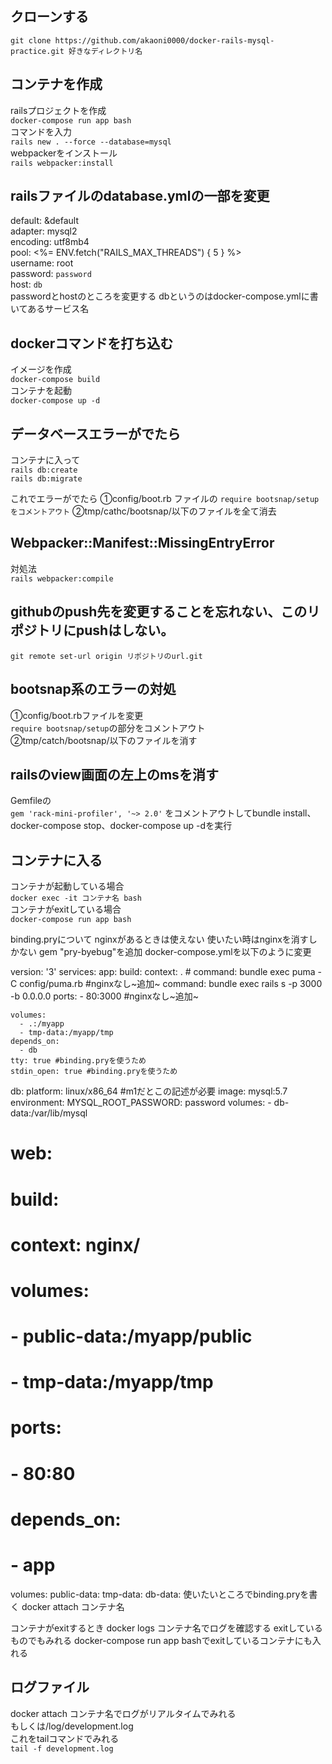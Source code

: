 ## クローンする
`git clone https://github.com/akaoni0000/docker-rails-mysql-practice.git 好きなディレクトリ名`
## コンテナを作成
railsプロジェクトを作成<br>
`docker-compose run app bash`<br>
コマンドを入力<br>
`rails new . --force --database=mysql`<br>
webpackerをインストール<br>
`rails webpacker:install`<br>

## railsファイルのdatabase.ymlの一部を変更
default: &default<br>
  adapter: mysql2<br>
  encoding: utf8mb4<br>
  pool: <%= ENV.fetch("RAILS_MAX_THREADS") { 5 } %><br>
  username: root<br>
  password: `password`<br> 
  host: `db`<br>
  passwordとhostのところを変更する dbというのはdocker-compose.ymlに書いてあるサービス名<br>
  
## dockerコマンドを打ち込む
イメージを作成<br>
`docker-compose build`<br>
コンテナを起動<br>
`docker-compose up -d`

## データベースエラーがでたら
コンテナに入って<br>
`rails db:create`<br>
`rails db:migrate`

これでエラーがでたら
①config/boot.rb ファイルの
`require bootsnap/setup をコメントアウト`
②tmp/cathc/bootsnap/以下のファイルを全て消去

## Webpacker::Manifest::MissingEntryError
対処法<br>
`rails webpacker:compile`

## githubのpush先を変更することを忘れない、このリポジトリにpushはしない。
`git remote set-url origin リポジトリのurl.git`

## bootsnap系のエラーの対処
①config/boot.rbファイルを変更<br>
`require bootsnap/setup`の部分をコメントアウト<br>
②tmp/catch/bootsnap/以下のファイルを消す

## railsのview画面の左上のmsを消す
Gemfileの<br>
`gem 'rack-mini-profiler', '~> 2.0'` をコメントアウトしてbundle install、docker-compose stop、docker-compose up -dを実行

## コンテナに入る
コンテナが起動している場合<br>
`docker exec -it コンテナ名 bash`<br>
コンテナがexitしている場合<br>
`docker-compose run app bash`

binding.pryについて
nginxがあるときは使えない
使いたい時はnginxを消すしかない
gem "pry-byebug"を追加
docker-compose.ymlを以下のように変更

version: '3'
services:
  app:
    build:
      context: .
    # command: bundle exec puma -C config/puma.rb
    #nginxなし~追加~
    command: bundle exec rails s -p 3000 -b 0.0.0.0
    ports:
      - 80:3000
    #nginxなし~追加~

    volumes:
      - .:/myapp
      - tmp-data:/myapp/tmp
    depends_on:
      - db
    tty: true #binding.pryを使うため
    stdin_open: true #binding.pryを使うため
  db:
    platform: linux/x86_64 #m1だとこの記述が必要
    image: mysql:5.7
    environment: 
      MYSQL_ROOT_PASSWORD: password
    volumes:
      - db-data:/var/lib/mysql
  # web:
  #   build:
  #     context: nginx/
  #   volumes:
  #     - public-data:/myapp/public
  #     - tmp-data:/myapp/tmp
  #   ports:
  #     - 80:80
  #   depends_on:
  #     - app
volumes:
  public-data:
  tmp-data:
  db-data:
使いたいところでbinding.pryを書く docker attach コンテナ名

コンテナがexitするとき
docker logs コンテナ名でログを確認する exitしているものでもみれる docker-compose run app bashでexitしているコンテナにも入れる

## ログファイル
docker attach コンテナ名でログがリアルタイムでみれる<br>
もしくは/log/development.log<br>
これをtailコマンドでみれる<br>
`tail -f development.log`
